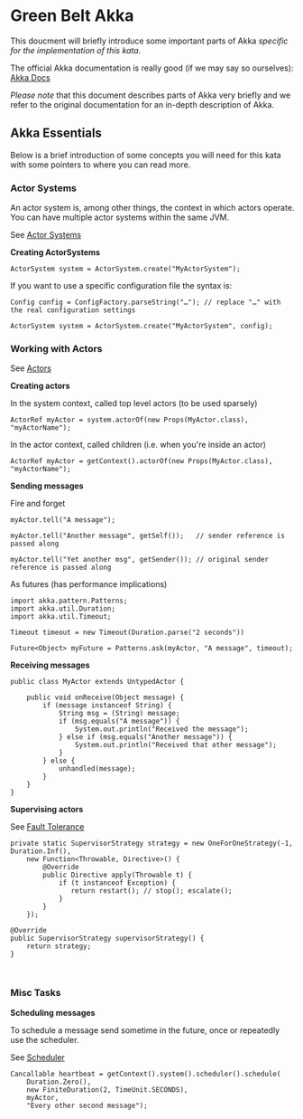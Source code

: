 # Green Belt Akka

This doucment will briefly introduce some important parts of Akka _specific for the implementation of this kata_. 

The official Akka documentation is really good (if we may say so ourselves): [Akka Docs](http://doc.akka.io/docs/akka/2.0.3/)  

_Please note_ that this document describes parts of Akka very briefly and we refer to the original documentation for an in-depth description of Akka.

## Akka Essentials

Below is a brief introduction of some concepts you will need for this kata with some pointers to where you can read more.

### Actor Systems

An actor system is, among other things, the context in which actors operate. You can have multiple actor systems within the same JVM.

See [Actor Systems](http://doc.akka.io/docs/akka/2.0.3/general/actor-systems.html)

**Creating ActorSystems**

```
ActorSystem system = ActorSystem.create("MyActorSystem");
```

If you want to use a specific configuration file the syntax is:

```
Config config = ConfigFactory.parseString("…"); // replace "…" with the real configuration settings

ActorSystem system = ActorSystem.create("MyActorSystem", config);
```

### Working with Actors

See [Actors](http://doc.akka.io/docs/akka/2.0.3/java/actors.html)


**Creating actors**

In the system context, called top level actors (to be used sparsely)

```
ActorRef myActor = system.actorOf(new Props(MyActor.class), "myActorName");
```

In the actor context, called children (i.e. when you're inside an actor)

```
ActorRef myActor = getContext().actorOf(new Props(MyActor.class), "myActorName");
```

**Sending messages**

Fire and forget

```
myActor.tell("A message");

myActor.tell("Another message", getSelf());   // sender reference is passed along

myActor.tell("Yet another msg", getSender()); // original sender reference is passed along
```

As futures (has performance implications)

```
import akka.pattern.Patterns;
import akka.util.Duration;
import akka.util.Timeout;

Timeout timeout = new Timeout(Duration.parse("2 seconds"))

Future<Object> myFuture = Patterns.ask(myActor, "A message", timeout);
```

**Receiving messages**

```
public class MyActor extends UntypedActor {
 
    public void onReceive(Object message) {
        if (message instanceof String) {
 			String msg = (String) message;
 			if (msg.equals("A message")) {
 				System.out.println("Received the message");
 			} else if (msg.equals("Another message")) {
 			    System.out.println("Received that other message");
 			}
        } else {
            unhandled(message);
        }
    }
}  
```

**Supervising actors**

See [Fault Tolerance](http://doc.akka.io/docs/akka/2.0.3/java/fault-tolerance.html)

```
private static SupervisorStrategy strategy = new OneForOneStrategy(-1, Duration.Inf(),
    new Function<Throwable, Directive>() {
        @Override
        public Directive apply(Throwable t) {
            if (t instanceof Exception) {
               return restart(); // stop(); escalate();
            }
        }
    });
    
@Override
public SupervisorStrategy supervisorStrategy() {
    return strategy;
}

 
```

### Misc Tasks

**Scheduling messages**

To schedule a message send sometime in the future, once or repeatedly use the scheduler.

See [Scheduler](http://doc.akka.io/docs/akka/2.0.3/java/scheduler.html)

```
Cancallable heartbeat = getContext().system().scheduler().schedule(
    Duration.Zero(),
    new FiniteDuration(2, TimeUnit.SECONDS),
    myActor,
    "Every other second message");

```
